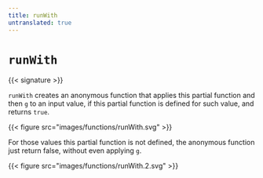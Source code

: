 ```yaml
---
title: runWith
untranslated: true
---
```


# `runWith`

{{< signature >}}

`runWith` creates an anonymous function that applies this partial function and then `g` to an input value, if this partial function is defined for such value, and returns `true`.

{{< figure src="images/functions/runWith.svg" >}}

For those values this partial function is not defined, the anonymous function just return false, without even applying `g`.

{{< figure src="images/functions/runWith.2.svg" >}}
